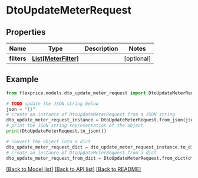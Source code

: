 # DtoUpdateMeterRequest


## Properties

Name | Type | Description | Notes
------------ | ------------- | ------------- | -------------
**filters** | [**List[MeterFilter]**](MeterFilter.md) |  | [optional] 

## Example

```python
from flexprice.models.dto_update_meter_request import DtoUpdateMeterRequest

# TODO update the JSON string below
json = "{}"
# create an instance of DtoUpdateMeterRequest from a JSON string
dto_update_meter_request_instance = DtoUpdateMeterRequest.from_json(json)
# print the JSON string representation of the object
print(DtoUpdateMeterRequest.to_json())

# convert the object into a dict
dto_update_meter_request_dict = dto_update_meter_request_instance.to_dict()
# create an instance of DtoUpdateMeterRequest from a dict
dto_update_meter_request_from_dict = DtoUpdateMeterRequest.from_dict(dto_update_meter_request_dict)
```
[[Back to Model list]](../README.md#documentation-for-models) [[Back to API list]](../README.md#documentation-for-api-endpoints) [[Back to README]](../README.md)


